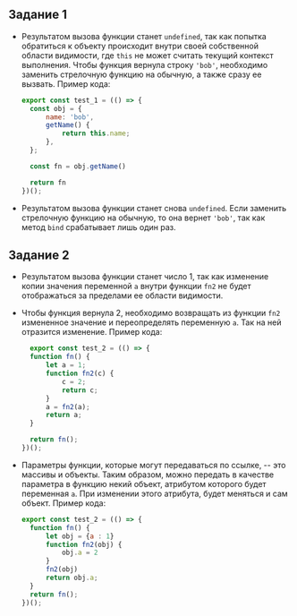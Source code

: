 ## Задание 1

- Результатом вызова функции станет `undefined`, так как попытка обратиться к объекту происходит внутри своей собственной области видимости, где `this` не может считать текущий контекст выполнения. Чтобы функция вернула строку `'bob'`, необходимо заменить стрелочную функцию на обычную, а также сразу ее вызвать. Пример кода:
  ```javascript
  export const test_1 = (() => {
    const obj = {
        name: 'bob',
        getName() {
            return this.name;
        },
    };

    const fn = obj.getName()

    return fn
  })();
  ``` 
- Результатом вызова функции станет снова `undefined`. Если заменить стрелочную функцию на обычную, то она вернет `'bob'`, так как метод `bind` срабатывает лишь один раз.

## Задание 2

- Результатом вызова функции станет число 1, так как изменение копии значения переменной `a` внутри функции `fn2` не будет отображаться за пределами ее области видимости.
- Чтобы функция вернула 2, необходимо возвращать из функции `fn2` измененное значение и переопределять переменную `a`. Так на ней отразится изменение. Пример кода:

  ```javascript
    export const test_2 = (() => {
    function fn() {
        let a = 1;
        function fn2(c) {
            c = 2;
            return c;
        }
        a = fn2(a);
        return a;
    }

    return fn();
  })();
  ```

- Параметры функции, которые могут передаваться по ссылке, -- это массивы и объекты. Таким образом, можно передать в качестве параметра в функцию некий объект, атрибутом которого будет переменная `a`. При изменении этого атрибута, будет меняться и сам объект. Пример кода:

  ```javascript
  export const test_2 = (() => {
    function fn() {
        let obj = {a : 1}
        function fn2(obj) {
            obj.a = 2
        }
        fn2(obj)
        return obj.a;
    }
    return fn();
  })();
  ```
